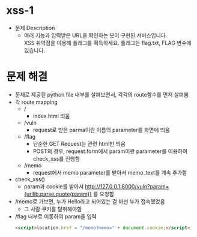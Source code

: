 # xss-1

* 문제 Description
  * 여러 기능과 입력받은 URL을 확인하는 봇이 구현된 서비스입니다.\
    XSS 취약점을 이용해 플래그를 획득하세요. 플래그는 flag.txt, FLAG 변수에 있습니다.


# 문제 해결
* 문제로 제공된 python file 내부를 살펴보면서, 각각의 route함수를 먼저 살펴봄
* 각 route mapping
  * /
    * index.html 띄움
  * /vuln
    * request로 받은 parma이란 이름의 parameter를 화면에 띄움
  * /flag
    * 단순한 GET Request는 관련 html만 띄움
    * POST의 경우, request.form에서 param이란 parameter를 이용하여 check_xss를 진행함
  * /memo
    * request에서 memo parameter를 받아서 memo_text를 계속 추가함
* check_xss()
  * param과 cookie를 받아서 http://127.0.0.1:8000/vuln?param={urllib.parse.quote(param)} 를 요청함
* /memo로 가보면, 누가 Hello라고 되어있는 걸 봐선 누가 접속했었음
  * 그 사람 쿠키를 탈취해야함
* /flag 내부로 이동하여 param을 입력
  ```HTML
  <script>location.href = "/memo?memo=" + document.cookie;</script>
  ```